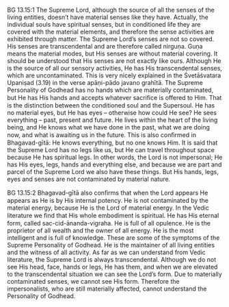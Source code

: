 BG 13.15:1	The Supreme Lord, although the source of all the senses of the living entities, doesn’t have material senses like they have. Actually, the individual souls have spiritual senses, but in conditioned life they are covered with the material elements, and therefore the sense activities are exhibited through matter. The Supreme Lord’s senses are not so covered. His senses are transcendental and are therefore called nirguṇa. Guṇa means the material modes, but His senses are without material covering. It should be understood that His senses are not exactly like ours. Although He is the source of all our sensory activities, He has His transcendental senses, which are uncontaminated. This is very nicely explained in the Śvetāśvatara Upaniṣad (3.19) in the verse apāṇi-pādo javano grahītā. The Supreme Personality of Godhead has no hands which are materially contaminated, but He has His hands and accepts whatever sacriﬁce is offered to Him. That is the distinction between the conditioned soul and the Supersoul. He has no material eyes, but He has eyes – otherwise how could He see? He sees everything – past, present and future. He lives within the heart of the living being, and He knows what we have done in the past, what we are doing now, and what is awaiting us in the future. This is also conﬁrmed in Bhagavad-gītā: He knows everything, but no one knows Him. It is said that the Supreme Lord has no legs like us, but He can travel throughout space because He has spiritual legs. In other words, the Lord is not impersonal; He has His eyes, legs, hands and everything else, and because we are part and parcel of the Supreme Lord we also have these things. But His hands, legs, eyes and senses are not contaminated by material nature.

BG 13.15:2	Bhagavad-gītā also conﬁrms that when the Lord appears He appears as He is by His internal potency. He is not contaminated by the material energy, because He is the Lord of material energy. In the Vedic literature we ﬁnd that His whole embodiment is spiritual. He has His eternal form, called sac-cid-ānanda-vigraha. He is full of all opulence. He is the proprietor of all wealth and the owner of all energy. He is the most intelligent and is full of knowledge. These are some of the symptoms of the Supreme Personality of Godhead. He is the maintainer of all living entities and the witness of all activity. As far as we can understand from Vedic literature, the Supreme Lord is always transcendental. Although we do not see His head, face, hands or legs, He has them, and when we are elevated to the transcendental situation we can see the Lord’s form. Due to materially contaminated senses, we cannot see His form. Therefore the impersonalists, who are still materially affected, cannot understand the Personality of Godhead.